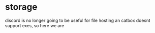 # storage
discord is no longer going to be useful for file hosting an catbox doesnt support exes, so here we are
